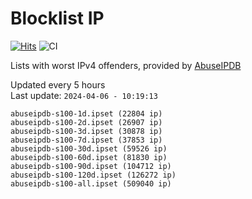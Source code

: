 # Blocklist IP

[![Hits](https://hits.seeyoufarm.com/api/count/incr/badge.svg?url=https%3A%2F%2Fgithub.com%2Fborestad%2Fblocklist-ip%2F&count_bg=%2379C83D&title_bg=%23555555&icon=&icon_color=%23E7E7E7&title=hits&edge_flat=false)](https://hits.seeyoufarm.com)  ![CI](https://img.shields.io/github/workflow/status/borestad/blocklist-ip/CI?style=flat-square)

Lists with worst IPv4 offenders, provided by [AbuseIPDB](https://www.abuseipdb.com/)

<!-- FOOTER-PLACEHOLDER -->
Updated every 5 hours<br>
Last update: `2024-04-06 - 10:19:13`
```
abuseipdb-s100-1d.ipset (22804 ip)
abuseipdb-s100-2d.ipset (26907 ip)
abuseipdb-s100-3d.ipset (30878 ip)
abuseipdb-s100-7d.ipset (37853 ip)
abuseipdb-s100-30d.ipset (59526 ip)
abuseipdb-s100-60d.ipset (81830 ip)
abuseipdb-s100-90d.ipset (104712 ip)
abuseipdb-s100-120d.ipset (126272 ip)
abuseipdb-s100-all.ipset (509040 ip)
```
